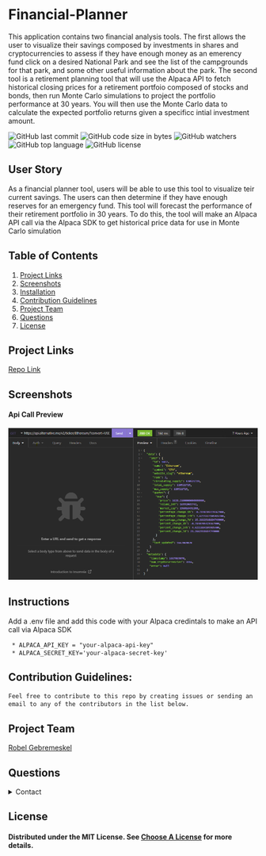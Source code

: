 # Financial-Planner

This application contains two financial analysis tools. The first allows the user to visualize their savings composed by investments in shares and cryptocurrencies to assess if they have enough money as an emerency fund click on a desired National Park and see the list of the campgrounds for that park, and some other useful information about the park.
The second tool is a retirement planning tool that will use the Alpaca API to fetch historical closing prices for a retirement portfoio composed of stocks and bonds, then run Monte Carlo simulations to project the portfolio performance at 30 years. You will then use the Monte Carlo data to calculate the expected portfolio returns given a specificc intial investment amount.

![GitHub last commit](https://img.shields.io/github/last-commit/robel-codes/financial-planner) ![GitHub code size in bytes](https://img.shields.io/github/languages/code-size/robel-codes/financial-planner) ![GitHub watchers](https://img.shields.io/github/watchers/robel-codes/financial-planner?label=Watch&style=social) ![GitHub top language](https://img.shields.io/github/languages/top/robel-codes/financial-planner) ![GitHub license](https://img.shields.io/badge/license-MIT-blueyellow) <br>

## User Story

As a financial planner tool,
users will be able to use this tool to visualize teir current savings. The users can then determine if they have enough reserves for an emergency fund.
This tool will forecast the performance of their retirement portfolio in 30 years. To do this, the tool will make an Alpaca API call via the Alpaca SDK to get historical price data for use in Monte Carlo simulation

## Table of Contents

1. [Project Links](#Project-Links)
1. [Screenshots](#Screenshot)
1. [Installation](#Installation)
1. [Contribution Guidelines](#Contribution-Guidelines)
1. [Project Team](#Project-Team)
1. [Questions](#Questions)
1. [License](#License)

## Project Links

[Repo Link](https://github.com/robel-codes/financial-planner) <br>

## Screenshots

#### Api Call Preview

![Api Calls Preview](/images/eth_api.png)

## Instructions

Add a .env file and add this code with your Alpaca credintals to make an API call via Alpaca SDK

```
 * ALPACA_API_KEY = "your-alpaca-api-key"
 * ALPACA_SECRET_KEY='your-alpaca-secret-key'
```

## Contribution Guidelines:

```
Feel free to contribute to this repo by creating issues or sending an email to any of the contributors in the list below.
```

## Project Team

[Robel Gebremeskel](https://github.com/robel-codes) <br>

## Questions

<details>
    <summary>Contact</summary>
    rofikre@yahoo.com <br>
</details>

## License

#### Distributed under the MIT License. See [Choose A License](https://choosealicense.com/) for more details.
